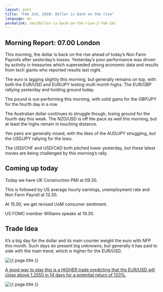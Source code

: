 ```yaml
---
layout: post
title: "Feb 2nd, 2018: Dollar is back on the rise"
language: en
permalink: /en/Dollar-is-back-on-the-rise-2-feb-18/
---
```

## Morning Report: 07.00 London

This morning, the dollar is back on the rise ahead of today’s Non Farm Payrolls after yesterday’s losses. Yesterday’s poor performance was driven by activity in treasuries which superseded strong economic data and results from tech giants who reported results last night. 

The euro is lagging slightly this morning, but generally remains on top, with both the EUR/USD and EUR/JPY testing multi month highs. The EUR/GBP rallying yesterday and holding ground today. 

The pound is out-performing this morning, with solid gains for the GBP/JPY for the fourth day in a row. 

The Australian dollar continues to struggle though, losing ground for the fourth day this week. The NZD/USD is off the pace as well this morning, but at least the highs remain in touching distance. 

Yen pairs are generally mixed, with the likes of the AUD/JPY struggling, but the USD/JPY rallying for the lows. 

The USD/CHF and USD/CAD both pitched lower yesterday, but these latest moves are being challenged by this morning’s rally.

## Coming up today 

Today we have UK Construction PMI at 09.30. 

This is followed by US average hourly earnings, unemployment rate and Non Farm Payroll at 13.30. 

At 15.00, we get revised UoM consumer sentiment.

US FOMC member Williams speaks at 19.30. 

## Trade Idea

It’s a big day for the dollar and its main counter weight the euro with NFP this month. Such days do present big unknowns, but generally it has paid to side with the main trend, which is higher for the EUR/USD.

<img class="post-image" src="{{ site.url }}/images/feb-18/2018-02-02_07-42-17.jpg" alt="{{ page.title }}" title="{{ page.title }}">

<a href="%LINK%%?currency=GBP&market=major_pairs&underlying=frxEURUSD&formname=higherlower&duration_amount=14&duration_units=d&expiry_type=duration&amount=10&amount_type=payout&barrier=1.2550" target="_blank">A good way to play this is a HIGHER trade predicting that the EUR/USD will close above 1.2550 in 14 days for a potential return of 120%.</a>

<img class="post-image" src="{{ site.url }}/images/feb-18/2018-02-02_07-43-25.jpg" alt="{{ page.title }}" title="{{ page.title }}">
